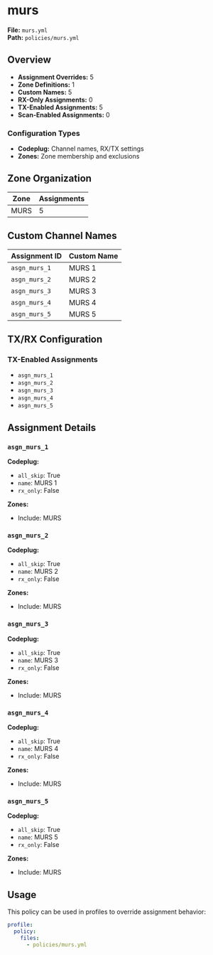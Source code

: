 # murs

**File:** `murs.yml`  
**Path:** `policies/murs.yml`  

## Overview

- **Assignment Overrides:** 5
- **Zone Definitions:** 1
- **Custom Names:** 5
- **RX-Only Assignments:** 0
- **TX-Enabled Assignments:** 5
- **Scan-Enabled Assignments:** 0

### Configuration Types

- **Codeplug:** Channel names, RX/TX settings
- **Zones:** Zone membership and exclusions

## Zone Organization

| Zone | Assignments |
|------|-------------|
| MURS | 5 |

## Custom Channel Names

| Assignment ID | Custom Name |
|---------------|-------------|
| `asgn_murs_1` | MURS 1 |
| `asgn_murs_2` | MURS 2 |
| `asgn_murs_3` | MURS 3 |
| `asgn_murs_4` | MURS 4 |
| `asgn_murs_5` | MURS 5 |

## TX/RX Configuration

### TX-Enabled Assignments

- `asgn_murs_1`
- `asgn_murs_2`
- `asgn_murs_3`
- `asgn_murs_4`
- `asgn_murs_5`

## Assignment Details

### `asgn_murs_1`

**Codeplug:**
- `all_skip`: True
- `name`: MURS 1
- `rx_only`: False

**Zones:**
- Include: MURS

### `asgn_murs_2`

**Codeplug:**
- `all_skip`: True
- `name`: MURS 2
- `rx_only`: False

**Zones:**
- Include: MURS

### `asgn_murs_3`

**Codeplug:**
- `all_skip`: True
- `name`: MURS 3
- `rx_only`: False

**Zones:**
- Include: MURS

### `asgn_murs_4`

**Codeplug:**
- `all_skip`: True
- `name`: MURS 4
- `rx_only`: False

**Zones:**
- Include: MURS

### `asgn_murs_5`

**Codeplug:**
- `all_skip`: True
- `name`: MURS 5
- `rx_only`: False

**Zones:**
- Include: MURS

## Usage

This policy can be used in profiles to override assignment behavior:

```yaml
profile:
  policy:
    files:
      - policies/murs.yml
```
